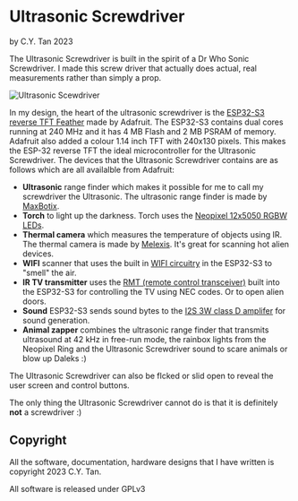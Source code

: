 # Ultrasonic Screwdriver

by C.Y. Tan 2023


The Ultrasonic Screwdriver is built in the spirit of a Dr Who Sonic
Screwdriver. I made this screw driver that actually does actual, real
measurements rather than simply a prop.

![Ultrasonic Scewdriver](https://github.com/cytan299/Ultrasonic_Screwdriver/blob/main//pics/ultrasonic_screwdriver.jpg)

In my design, the heart of the ultrasonic screwdriver is the [ESP32-S3 reverse TFT
Feather](https://www.adafruit.com/product/5691) made by Adafruit. The
ESP32-S3 contains dual cores running at 240 MHz and it  has 4 MB Flash
and 2 MB PSRAM of memory. Adafruit also added a colour 1.14 inch TFT
with 240x130 pixels. This makes the ESP-32 reverse TFT the ideal
microcontroller for the Ultrasonic Screwdriver.  The devices that the
Ultrasonic Screwdriver contains are as follows which are all availalble
from Adafruit:
* **Ultrasonic** range finder which makes it possible for me to call
  my screwdriver the Ultrasonic. The ultrasonic range finder is made
  by [MaxBotix](https://www.adafruit.com/product/983).
* **Torch** to light up the darkness. Torch uses the [Neopixel 12x5050
  RGBW LEDs](https://www.adafruit.com/product/2851).
* **Thermal camera** which measures the temperature of objects using
  IR. The thermal camera is made by
  [Melexis](https://www.adafruit.com/product/4469). It's great for
  scanning hot alien devices.
* **WIFI** scanner that uses the built in [WIFI circuitry](https://learn.adafruit.com/esp32-s3-reverse-tft-feather/wifi-test) in the
  ESP32-S3 to "smell" the air.
* **IR TV transmitter** uses the [RMT (remote control
  transceiver)](https://docs.espressif.com/projects/esp-idf/en/latest/esp32/api-reference/peripherals/rmt.html)
   built into the ESP32-S3 for controlling the TV using NEC codes. Or
  to open alien doors.
* **Sound** ESP32-S3 sends sound bytes to the [I2S 3W class D
  amplifer](https://www.adafruit.com/product/3006) for sound generation.
* **Animal zapper** combines the ultrasonic range finder that transmits
  ultrasound at 42 kHz in free-run mode, the rainbox lights from
  the Neopixel Ring and the Ultrasonic Screwdriver sound to scare
  animals or blow up Daleks :)
  
The Ultrasonic Screwdriver can also be flcked or slid open to reveal the
user screen and control buttons. 

The only thing the Ultrasonic Screwdriver cannot do is that it is
definitely **not** a screwdriver :)

## Copyright

All the software, documentation, hardware designs that I have written is
copyright 2023 C.Y. Tan.

All software is released under GPLv3




